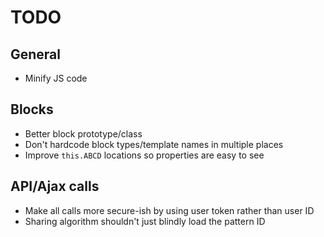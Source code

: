 # TODO

## General

* Minify JS code

## Blocks

* Better block prototype/class
* Don't hardcode block types/template names in multiple places
* Improve `this.ABCD` locations so properties are easy to see

## API/Ajax calls

* Make all calls more secure-ish by using user token rather than user ID
* Sharing algorithm shouldn't just blindly load the pattern ID
